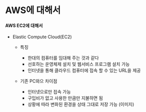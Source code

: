 # AWS에 대해서

#### AWS EC2에 대해서

* Elastic Compute Cloud(EC2)
	* 특징
		* 한대의 컴퓨터를 임대해 주는 것과 같다
		* 선호하는 운영체제 설치 및 웹서비스 프로그램 설치 가능
		* 인터넷을 통해 클라우드 컴퓨터에 접속 할 수 있는 URL을 제공
	
	* 기존 PC와으 차이점
		* 인터넷으로만 접속 가능
		* 구입비가 없고 사용한 만큼만 지불하면 됨
		* 상황에 따라 변화된 환경을 상태 그대로 저장 가능 (이미지)